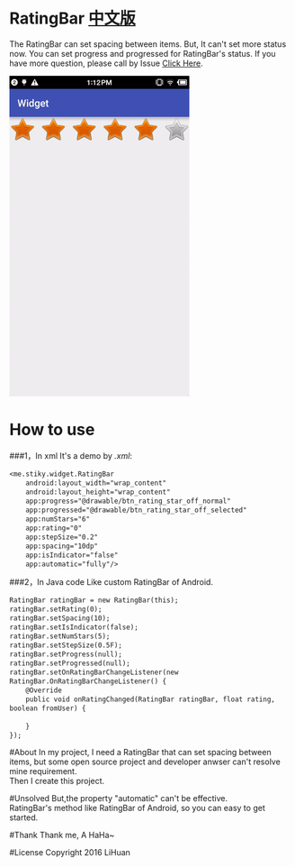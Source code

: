 # RatingBar [中文版][1]

[1]:http://stiky.me/2017/01/24/a-custom-ratingbar-you-can-easy-to-get-started.html

The RatingBar can set spacing between items.
But, It can't set more status now.
You can set progress and progressed for RatingBar's status.
If you have more question, please call by Issue [Click Here][2].

[2]:https://github.com/liyonghuan/RatingBar/issues

![Demo](Image/demo1.gif)

# How to use

###1，In xml
It's a demo by *.xml*:

	<me.stiky.widget.RatingBar
		android:layout_width="wrap_content"
		android:layout_height="wrap_content"
		app:progress="@drawable/btn_rating_star_off_normal"
		app:progressed="@drawable/btn_rating_star_off_selected"
		app:numStars="6"
		app:rating="0"
		app:stepSize="0.2"
		app:spacing="10dp"
		app:isIndicator="false"
		app:automatic="fully"/>

###2，In Java code
Like custom RatingBar of Android.

	RatingBar ratingBar = new RatingBar(this);
    ratingBar.setRating(0);
    ratingBar.setSpacing(10);
    ratingBar.setIsIndicator(false);
    ratingBar.setNumStars(5);
    ratingBar.setStepSize(0.5F);
    ratingBar.setProgress(null);
	ratingBar.setProgressed(null);
	ratingBar.setOnRatingBarChangeListener(new RatingBar.OnRatingBarChangeListener() {
		@Override
		public void onRatingChanged(RatingBar ratingBar, float rating, boolean fromUser) {
                
		}
	});

#About
In my project, I need a RatingBar that can set spacing between items, but some open source project and developer anwser can't resolve mine requirement.</br>
Then I create this project.

#Unsolved
But,the property "automatic" can't be effective.</br>
RatingBar's method like RatingBar of Android, so you can easy to get started.

#Thank
Thank me, A HaHa~

#License
	Copyright 2016 LiHuan
